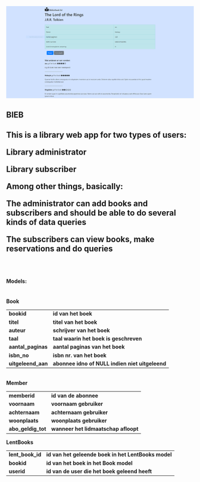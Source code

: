 <img src="public/pictures/bieb.PNG" alt="screenshot">

<h2>BIEB<h2>

<p>This is a library web app for two types of users:</p>

<p>Library administrator</p>
<p>Library subscriber</p>

<p>Among other things, basically:</p>
<p>The administrator can add books and subscribers and should be able to do several kinds of data queries</p>
<p>The subscribers can view books, make reservations and do queries</p>
<br>

<h4>Models:<h4>
<br>
<b>Book</b>
<table>
<tr><td>bookid</td><td>id van het boek</td></tr>
<tr><td>titel</td><td>titel van het boek</td></tr>
<tr><td>auteur</td><td>schrijver van het boek</td></tr>
<tr><td>taal</td><td>taal waarin het boek is geschreven</td></tr>
<tr><td>aantal_paginas</td><td>aantal paginas van het boek</td></tr>
<tr><td>isbn_no</td><td>isbn nr. van het boek</td></tr>
<tr><td>uitgeleend_aan</td><td>abonnee idno of NULL indien niet uitgeleend</td></tr>
</table>
<br>
<b>Member</b>
<table>
<tr><td>memberid</td><td>id van de abonnee</td></tr>
<tr><td>voornaam</td><td>voornaam gebruiker</td></tr>
<tr><td>achternaam</td><td>achternaam gebruiker</td></tr>
<tr><td>woonplaats</td><td>woonplaats gebruiker</td></tr>
<tr><td>abo_geldig_tot</td><td>wanneer het lidmaatschap afloopt</td></tr>
</table>
<b>LentBooks</b>
<table>
<tr><td>lent_book_id</td><td>id van het geleende boek in het LentBooks model</td></tr>
<tr><td>bookid</td><td>id van het boek in het Book model</td></tr>
<tr><td>userid</td><td>id van de user die het boek geleend heeft</td></tr>
</table>